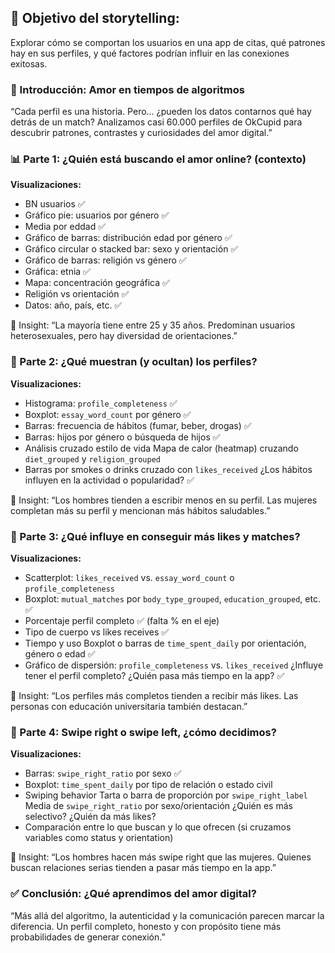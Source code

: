 

## 📌 Objetivo del storytelling:
Explorar cómo se comportan los usuarios en una app de citas, qué patrones hay en sus perfiles, y qué factores podrían influir en las conexiones exitosas.

### 📘 Introducción: Amor en tiempos de algoritmos
“Cada perfil es una historia. Pero… ¿pueden los datos contarnos qué hay detrás de un match? Analizamos casi 60.000 perfiles de OkCupid para descubrir patrones, contrastes y curiosidades del amor digital.”


### 📊 Parte 1: ¿Quién está buscando el amor online? (contexto)

__Visualizaciones:__
- BN usuarios ✅
- Gráfico pie: usuarios por género ✅
- Media por eddad ✅
- Gráfico de barras: distribución edad por género ✅
- Gráfico circular o stacked bar: sexo y orientación ✅
- Gráfico de barras: religión vs género ✅
- Gráfica: etnia ✅
- Mapa: concentración geográfica ✅
- Religión vs orientación ✅
- Datos: año, país, etc. ✅

📌 Insight: “La mayoría tiene entre 25 y 35 años. Predominan usuarios heterosexuales, pero hay diversidad de orientaciones.”

### 💭 Parte 2: ¿Qué muestran (y ocultan) los perfiles?

__Visualizaciones:__
- Histograma: ```profile_completeness``` ✅
- Boxplot: ```essay_word_count``` por género  ✅
- Barras: frecuencia de hábitos (fumar, beber, drogas) ✅
- Barras: hijos por género o búsqueda de hijos ✅
- Análisis cruzado estilo de vida Mapa de calor (heatmap) cruzando ```diet_grouped``` y ```religion_grouped``` 
- Barras por smokes o drinks cruzado con ```likes_received``` ¿Los hábitos influyen en la actividad o popularidad? ✅

📌 Insight: “Los hombres tienden a escribir menos en su perfil. Las mujeres completan más su perfil y mencionan más hábitos saludables.”

### 💌 Parte 3: ¿Qué influye en conseguir más likes y matches?

__Visualizaciones:__
- Scatterplot: ```likes_received``` vs. ```essay_word_count``` o ```profile_completeness```
- Boxplot: ```mutual_matches``` por ```body_type_grouped```, ```education_grouped```, etc. ✅
- Porcentaje perfil completo  ✅ (falta % en el eje)
- Tipo de cuerpo vs likes receives ✅
- Tiempo y uso Boxplot o barras de ```time_spent_daily``` por orientación, género o edad  ✅
- Gráfico de dispersión: ```profile_completeness``` vs. ```likes_received``` ¿Influye tener el perfil completo? ¿Quién pasa más tiempo en la app? ✅

📌 Insight: “Los perfiles más completos tienden a recibir más likes. Las personas con educación universitaria también destacan.”

### 🔎 Parte 4: Swipe right o swipe left, ¿cómo decidimos?
__Visualizaciones:__
- Barras: ```swipe_right_ratio``` por sexo ✅
- Boxplot: ```time_spent_daily``` por tipo de relación o estado civil
-  Swiping behavior Tarta o barra de proporción por ```swipe_right_label``` Media de ```swipe_right_ratio``` por sexo/orientación ¿Quién es más selectivo? ¿Quién da más likes?
- Comparación entre lo que buscan y lo que ofrecen (si cruzamos variables como status y orientation)

📌 Insight: “Los hombres hacen más swipe right que las mujeres. Quienes buscan relaciones serias tienden a pasar más tiempo en la app.”

### ✅ Conclusión: ¿Qué aprendimos del amor digital?
“Más allá del algoritmo, la autenticidad y la comunicación parecen marcar la diferencia. Un perfil completo, honesto y con propósito tiene más probabilidades de generar conexión.”